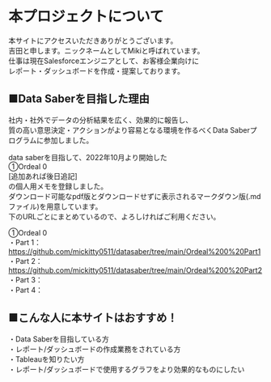 # 本プロジェクトについて

本サイトにアクセスいただきありがとうございます。    
吉田と申します。ニックネームとしてMikiと呼ばれています。  
仕事は現在Salesforceエンジニアとして、お客様企業向けに  
レポート・ダッシュボードを作成・提案しております。  

## ■Data Saberを目指した理由  
社内・社外でデータの分析結果を広く、効果的に報告し、  
質の高い意思決定・アクションがより容易となる環境を作るべくData Saberプログラムに参加しました。  

data saberを目指して、2022年10月より開始した  
①Ordeal 0  
[追加あれば後日追記]  
の個人用メモを登録しました。  
ダウンロード可能なpdf版とダウンロードせずに表示されるマークダウン版(.mdファイル)を用意しています。  
下のURLごとにまとめているので、よろしければご利用ください。

①Ordeal 0   
・Part 1： https://github.com/mickitty0511/datasaber/tree/main/Ordeal%200%20Part1  
・Part 2： https://github.com/mickitty0511/datasaber/tree/main/Ordeal%200%20Part2  
・Part 3：  
・Part 4：  

## ■こんな人に本サイトはおすすめ！  
・Data Saberを目指している方  
・レポート/ダッシュボードの作成業務をされている方  
・Tableauを知りたい方  
・レポート/ダッシュボードで使用するグラフをより効果的なものにしたい  
